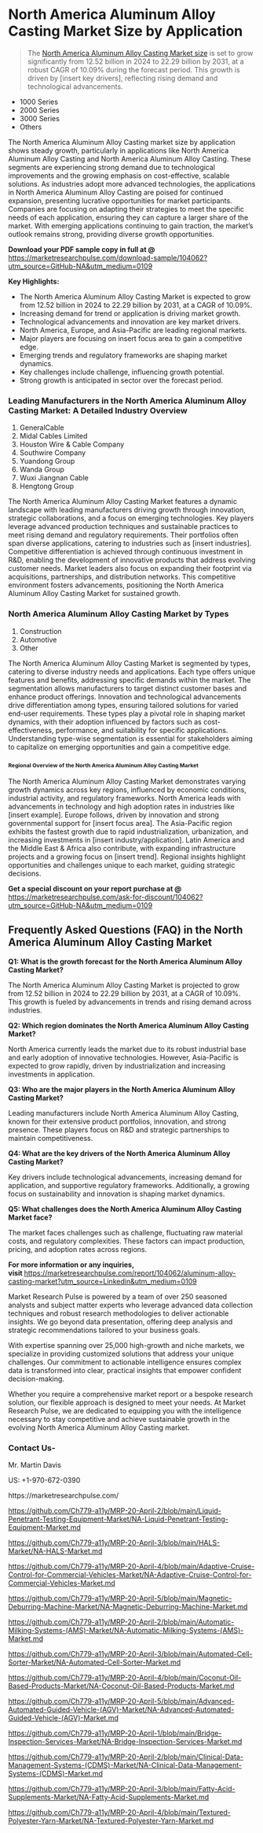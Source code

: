 <h1>North America Aluminum Alloy Casting Market&nbsp;Size by Application</h1><blockquote><p>The <a href="https://marketresearchpulse.com/download-sample/104062?utm_source=GitHub-NA&amp;utm_medium=0109">North America Aluminum Alloy Casting Market size</a> is set to grow significantly from 12.52 billion in 2024 to 22.29 billion by 2031, at a robust CAGR of 10.09% during the forecast period. This growth is driven by [insert key drivers], reflecting rising demand and technological advancements.</p></blockquote><ul><li>1000 Series <li> 2000 Series <li> 3000 Series <li> Others</li></ul><p>The North America Aluminum Alloy Casting market size by application shows steady growth, particularly in applications like North America Aluminum Alloy Casting and North America Aluminum Alloy Casting. These segments are experiencing strong demand due to technological improvements and the growing emphasis on cost-effective, scalable solutions. As industries adopt more advanced technologies, the applications in North America Aluminum Alloy Casting are poised for continued expansion, presenting lucrative opportunities for market participants. Companies are focusing on adapting their strategies to meet the specific needs of each application, ensuring they can capture a larger share of the market. With emerging applications continuing to gain traction, the market’s outlook remains strong, providing diverse growth opportunities.</p><p><strong>Download your PDF sample copy in full at @ </strong><a href="https://marketresearchpulse.com/download-sample/104062?utm_source=GitHub-NA&amp;utm_medium=0109">https://marketresearchpulse.com/download-sample/104062?utm_source=GitHub-NA&amp;utm_medium=0109</a></p><p><strong>Key Highlights: </strong></p><ul><li>The North America Aluminum Alloy Casting Market is expected to grow from 12.52 billion in 2024 to 22.29 billion by 2031, at a CAGR of 10.09%.</li><li>Increasing demand for trend or application is driving market growth.</li><li>Technological advancements and innovation are key market drivers.</li><li>North America, Europe, and Asia-Pacific are leading regional markets.</li><li>Major players are focusing on insert focus area to gain a competitive edge.</li><li>Emerging trends and regulatory frameworks are shaping market dynamics.</li><li>Key challenges include challenge, influencing growth potential.</li><li>Strong growth is anticipated in sector over the forecast period.</li></ul><h3>Leading Manufacturers in the North America Aluminum Alloy Casting Market: A Detailed Industry Overview</h3><ol><li>GeneralCable</li><li>Midal Cables Limited</li><li>Houston Wire & Cable Company</li><li>Southwire Company</li><li>Yuandong Group</li><li>Wanda Group</li><li>Wuxi Jiangnan Cable</li><li>Hengtong Group</li></ol><div class="flex max-w-full flex-col flex-grow"><div class="min-h-8 text-message flex w-full flex-col items-end gap-2 whitespace-normal break-words [.text-message+&amp;]:mt-5" dir="auto" data-message-author-role="assistant" data-message-id="fd8432e4-4910-450d-b182-61b7bfb0a01f" data-message-model-slug="gpt-4o"><div class="flex w-full flex-col gap-1 empty:hidden first:pt-[3px]"><div class="markdown prose w-full break-words dark:prose-invert light"><p>The North America Aluminum Alloy Casting Market features a dynamic landscape with leading manufacturers driving growth through innovation, strategic collaborations, and a focus on emerging technologies. Key players leverage advanced production techniques and sustainable practices to meet rising demand and regulatory requirements. Their portfolios often span diverse applications, catering to industries such as [insert industries]. Competitive differentiation is achieved through continuous investment in R&amp;D, enabling the development of innovative products that address evolving customer needs. Market leaders also focus on expanding their footprint via acquisitions, partnerships, and distribution networks. This competitive environment fosters advancements, positioning the North America Aluminum Alloy Casting Market for sustained growth.</p></div></div></div></div><h3>North America Aluminum Alloy Casting Market by Types</h3><ol><li>Construction <li> Automotive <li> Other</li></ol><div class="flex max-w-full flex-col flex-grow"><div class="min-h-8 text-message flex w-full flex-col items-end gap-2 whitespace-normal break-words [.text-message+&amp;]:mt-5" dir="auto" data-message-author-role="assistant" data-message-id="084470be-0bb7-4664-bddf-5156b4f41249" data-message-model-slug="gpt-4o-mini"><div class="flex w-full flex-col gap-1 empty:hidden first:pt-[3px]"><div class="markdown prose w-full break-words dark:prose-invert light"><p>The North America Aluminum Alloy Casting Market is segmented by types, catering to diverse industry needs and applications. Each type offers unique features and benefits, addressing specific demands within the market. The segmentation allows manufacturers to target distinct customer bases and enhance product offerings. Innovation and technological advancements drive differentiation among types, ensuring tailored solutions for varied end-user requirements. These types play a pivotal role in shaping market dynamics, with their adoption influenced by factors such as cost-effectiveness, performance, and suitability for specific applications. Understanding type-wise segmentation is essential for stakeholders aiming to capitalize on emerging opportunities and gain a competitive edge.</p></div></div></div></div><h3><span style="font-size: 11px;">Regional Overview of the North America Aluminum Alloy Casting Market</span></h3><div class="flex max-w-full flex-col flex-grow"><div class="min-h-8 text-message flex w-full flex-col items-end gap-2 whitespace-normal break-words [.text-message+&amp;]:mt-5" dir="auto" data-message-author-role="assistant" data-message-id="e9038762-ce64-4e30-91c9-9bd413514231" data-message-model-slug="gpt-4o-mini"><div class="flex w-full flex-col gap-1 empty:hidden first:pt-[3px]"><div class="markdown prose w-full break-words dark:prose-invert light"><p>The North America Aluminum Alloy Casting Market demonstrates varying growth dynamics across key regions, influenced by economic conditions, industrial activity, and regulatory frameworks. North America leads with advancements in technology and high adoption rates in industries like [insert example]. Europe follows, driven by innovation and strong governmental support for [insert focus area]. The Asia-Pacific region exhibits the fastest growth due to rapid industrialization, urbanization, and increasing investments in [insert industry/application]. Latin America and the Middle East &amp; Africa also contribute, with expanding infrastructure projects and a growing focus on [insert trend]. Regional insights highlight opportunities and challenges unique to each market, guiding strategic decisions.</p></div></div></div></div><p><strong>Get a special discount on your report purchase at @ </strong><a href="https://marketresearchpulse.com/ask-for-discount/104062?utm_source=GitHub-NA&amp;utm_medium=0109">https://marketresearchpulse.com/ask-for-discount/104062?utm_source=GitHub-NA&amp;utm_medium=0109</a></p><h2>Frequently Asked Questions (FAQ) in the North America Aluminum Alloy Casting Market</h2><p><strong>Q1: What is the growth forecast for the North America Aluminum Alloy Casting Market?</strong></p><p>The North America Aluminum Alloy Casting Market is projected to grow from 12.52 billion in 2024 to 22.29 billion by 2031, at a CAGR of 10.09%. This growth is fueled by advancements in trends and rising demand across industries.</p><p><strong>Q2: Which region dominates the North America Aluminum Alloy Casting Market?</strong></p><p>North America currently leads the market due to its robust industrial base and early adoption of innovative technologies. However, Asia-Pacific is expected to grow rapidly, driven by industrialization and increasing investments in application.</p><p><strong>Q3: Who are the major players in the North America Aluminum Alloy Casting Market?</strong></p><p>Leading manufacturers include North America Aluminum Alloy Casting, known for their extensive product portfolios, innovation, and strong presence. These players focus on R&amp;D and strategic partnerships to maintain competitiveness.</p><p><strong>Q4: What are the key drivers of the North America Aluminum Alloy Casting Market?</strong></p><p>Key drivers include technological advancements, increasing demand for application, and supportive regulatory frameworks. Additionally, a growing focus on sustainability and innovation is shaping market dynamics.</p><p><strong>Q5: What challenges does the North America Aluminum Alloy Casting Market face?</strong></p><p>The market faces challenges such as challenge, fluctuating raw material costs, and regulatory complexities. These factors can impact production, pricing, and adoption rates across regions.</p><p><strong>For more information or any inquiries, visit&nbsp;</strong><a href="https://marketresearchpulse.com/report/104062/aluminum-alloy-casting-market?utm_source=Linkedin&utm_medium=0109">https://marketresearchpulse.com/report/104062/aluminum-alloy-casting-market?utm_source=Linkedin&utm_medium=0109</a></p><p>Market Research Pulse is powered by a team of over 250 seasoned analysts and subject matter experts who leverage advanced data collection techniques and robust research methodologies to deliver actionable insights. We go beyond data presentation, offering deep analysis and strategic recommendations tailored to your business goals.</p><p>With expertise spanning over 25,000 high-growth and niche markets, we specialize in providing customized solutions that address your unique challenges. Our commitment to actionable intelligence ensures complex data is transformed into clear, practical insights that empower confident decision-making.</p><p>Whether you require a comprehensive market report or a bespoke research solution, our flexible approach is designed to meet your needs. At Market Research Pulse, we are dedicated to equipping you with the intelligence necessary to stay competitive and achieve sustainable growth in the evolving North America Aluminum Alloy Casting market.</p><h3><strong>Contact Us-</strong></h3><p>Mr. Martin Davis</p><p>US: +1-970-672-0390</p><p>https://marketresearchpulse.com/</p><p><a href="https://github.com/Ch779-a11y/MRP-20-April-2/blob/main/Liquid-Penetrant-Testing-Equipment-Market/NA-Liquid-Penetrant-Testing-Equipment-Market.md">https://github.com/Ch779-a11y/MRP-20-April-2/blob/main/Liquid-Penetrant-Testing-Equipment-Market/NA-Liquid-Penetrant-Testing-Equipment-Market.md</a></p><p><a href="https://github.com/Ch779-a11y/MRP-20-April-3/blob/main/HALS-Market/NA-HALS-Market.md">https://github.com/Ch779-a11y/MRP-20-April-3/blob/main/HALS-Market/NA-HALS-Market.md</a></p><p><a href="https://github.com/Ch779-a11y/MRP-20-April-4/blob/main/Adaptive-Cruise-Control-for-Commercial-Vehicles-Market/NA-Adaptive-Cruise-Control-for-Commercial-Vehicles-Market.md">https://github.com/Ch779-a11y/MRP-20-April-4/blob/main/Adaptive-Cruise-Control-for-Commercial-Vehicles-Market/NA-Adaptive-Cruise-Control-for-Commercial-Vehicles-Market.md</a></p><p><a href="https://github.com/Ch779-a11y/MRP-20-April-5/blob/main/Magnetic-Deburring-Machine-Market/NA-Magnetic-Deburring-Machine-Market.md">https://github.com/Ch779-a11y/MRP-20-April-5/blob/main/Magnetic-Deburring-Machine-Market/NA-Magnetic-Deburring-Machine-Market.md</a></p><p><a href="https://github.com/Ch779-a11y/MRP-20-April-2/blob/main/Automatic-Milking-Systems-(AMS)-Market/NA-Automatic-Milking-Systems-(AMS)-Market.md">https://github.com/Ch779-a11y/MRP-20-April-2/blob/main/Automatic-Milking-Systems-(AMS)-Market/NA-Automatic-Milking-Systems-(AMS)-Market.md</a></p><p><a href="https://github.com/Ch779-a11y/MRP-20-April-3/blob/main/Automated-Cell-Sorter-Market/NA-Automated-Cell-Sorter-Market.md">https://github.com/Ch779-a11y/MRP-20-April-3/blob/main/Automated-Cell-Sorter-Market/NA-Automated-Cell-Sorter-Market.md</a></p><p><a href="https://github.com/Ch779-a11y/MRP-20-April-4/blob/main/Coconut-Oil-Based-Products-Market/NA-Coconut-Oil-Based-Products-Market.md">https://github.com/Ch779-a11y/MRP-20-April-4/blob/main/Coconut-Oil-Based-Products-Market/NA-Coconut-Oil-Based-Products-Market.md</a></p><p><a href="https://github.com/Ch779-a11y/MRP-20-April-5/blob/main/Advanced-Automated-Guided-Vehicle-(AGV)-Market/NA-Advanced-Automated-Guided-Vehicle-(AGV)-Market.md">https://github.com/Ch779-a11y/MRP-20-April-5/blob/main/Advanced-Automated-Guided-Vehicle-(AGV)-Market/NA-Advanced-Automated-Guided-Vehicle-(AGV)-Market.md</a></p><p><a href="https://github.com/Ch779-a11y/MRP-20-April-1/blob/main/Bridge-Inspection-Services-Market/NA-Bridge-Inspection-Services-Market.md">https://github.com/Ch779-a11y/MRP-20-April-1/blob/main/Bridge-Inspection-Services-Market/NA-Bridge-Inspection-Services-Market.md</a></p><p><a href="https://github.com/Ch779-a11y/MRP-20-April-2/blob/main/Clinical-Data-Management-Systems-(CDMS)-Market/NA-Clinical-Data-Management-Systems-(CDMS)-Market.md">https://github.com/Ch779-a11y/MRP-20-April-2/blob/main/Clinical-Data-Management-Systems-(CDMS)-Market/NA-Clinical-Data-Management-Systems-(CDMS)-Market.md</a></p><p><a href="https://github.com/Ch779-a11y/MRP-20-April-3/blob/main/Fatty-Acid-Supplements-Market/NA-Fatty-Acid-Supplements-Market.md">https://github.com/Ch779-a11y/MRP-20-April-3/blob/main/Fatty-Acid-Supplements-Market/NA-Fatty-Acid-Supplements-Market.md</a></p><p><a href="https://github.com/Ch779-a11y/MRP-20-April-4/blob/main/Textured-Polyester-Yarn-Market/NA-Textured-Polyester-Yarn-Market.md">https://github.com/Ch779-a11y/MRP-20-April-4/blob/main/Textured-Polyester-Yarn-Market/NA-Textured-Polyester-Yarn-Market.md</a></p>
